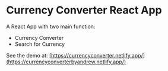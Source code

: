 # Currency Converter React App
A React App with two main function:
- Currency Converter
- Search for Currency

See the demo at: [https://currencyconverter.netlify.app/](https://currencyconverterbyandrew.netlify.app/)

